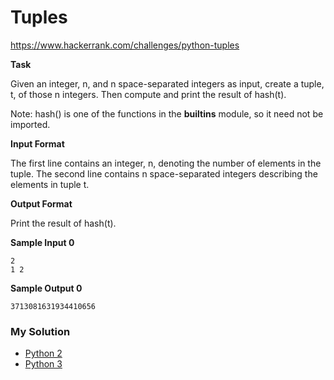 # Tuples

https://www.hackerrank.com/challenges/python-tuples

**Task**

Given an integer, n, and n space-separated integers as input, create a tuple, t, of those n integers. Then compute and print the result of hash(t).

Note: hash() is one of the functions in the __builtins__ module, so it need not be imported.

**Input Format**

The first line contains an integer, n, denoting the number of elements in the tuple. 
The second line contains n space-separated integers describing the elements in tuple t.

**Output Format**

Print the result of hash(t).

**Sample Input 0**
```
2
1 2
```

**Sample Output 0**
```
3713081631934410656
```

### My Solution

- [Python 2](python2.py)
- [Python 3](python3.py)
